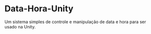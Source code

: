 # Data-Hora-Unity
 Um sistema simples de controle e manipulação de data e hora para ser usado na Unity.
